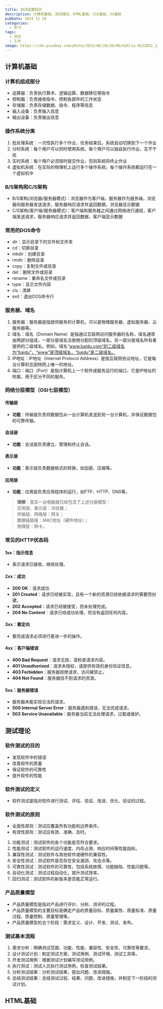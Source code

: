 ```yaml
---
title: 测试前置知识 
description: 计算机基础、测试理论、HTML基础、CSS基础、JS基础
pubDate: 2024 11 24
categories:
  - 学习
tags:
  - 测试
  - 工作
image: https://cdn.pixabay.com/photo/2023/08/29/20/00/dahlia-8222052_1280.jpg
---
```


## 计算机基础

### 计算机组成部分

- 运算器：负责执行算术、逻辑运算、数据移位等指令
- 控制器：负责接收指令、控制各部件的工作状态
- 存储器：负责存储数据、指令、程序等信息
- 输入设备：负责输入信息
- 输出设备：负责输出信息

### 操作系统分类

1. 批处理系统：一次性执行多个作业，任务结束后，系统自动切换到下一个作业
2. 分时系统：每个用户可以同时使用系统，每个用户可以独自执行作业，互不干扰
3. 实时系统：每个用户必须按时提交作业，否则系统将终止作业
4. 虚拟机系统：在实际的物理机上运行多个操作系统，每个操作系统都运行在一个虚拟机中

### B/S架构和C/S架构

- B/S架构(浏览器/服务器模式)：浏览器作为客户端，服务器作为服务端，浏览器向服务器发送请求，服务器响应请求并返回数据，浏览器显示数据
- C/S架构(客户端/服务器模式)：客户端和服务器之间通过网络进行通信，客户端发送请求，服务器响应请求并返回数据，客户端显示数据

### 常用的DOS命令

- dir：显示目录下的文件和文件夹
- cd：切换目录
- mkdir：创建目录
- rmdir：删除目录
- copy：复制文件或目录
- del：删除文件或目录
- rename：重命名文件或目录
- type：显示文件内容
- cls：清屏
- exit：退出DOS命令行

### 服务器、域名

1. 服务器：服务器是指提供服务的计算机，可以是物理服务器、虚拟服务器、云服务器等。
2. 域名：域名（Domain Name）是指通过互联网访问服务器的名称，域名通常由两部分组成，一部分是域名注册商分配的顶级域名，另一部分是域名所有者提供的二级域名。例如，域名“www.baidu.com”的二级域名为“baidu”，“www”是顶级域名，“baidu”是二级域名。
3. IP地址：IP地址（Internet Protocol Address）是指互联网协议地址，它是每台计算机在因特网上唯一的地址。
4. 端口：端口（Port）是指计算机上一个软件或服务运行的端口，它是IP地址的附属，用于区分不同的服务。

### 网络分层模型（OSI七层模型）

#### 传输层

- **功能**：传输层负责将数据包从一台计算机发送到另一台计算机，并保证数据包的可靠传输。

#### 会话层

- **功能**：会话层负责建立、管理和终止会话。

#### 表示层

- **功能**：表示层负责数据格式的转换，如加密、压缩等。

#### 应用层

- **功能**：应用层负责应用程序的运行，如FTP、HTTP、DNS等。

> **理解**：其实一台电脑就已经包含了上述分层模型：  
> 应用层、表示层：浏览器；  
> 传输层、网络层：网关；  
> 数据链路层：MAC地址（硬件地址）；  
> 物理层：网卡。

### 常见的HTTP状态码

#### 1xx：指示信息

- 表示请求已接收，继续处理。

#### 2xx：成功

- **200 OK**：请求成功
- **201 Created**：请求已经被实现，且有一个新的资源已经依据请求的需要而创建。
- **202 Accepted**：请求已经被接受，但未处理完成。
- **204 No Content**：请求已经成功处理，但没有返回任何内容。

#### 3xx：重定向

- 要完成请求必须进行更进一步的操作。

#### 4xx：客户端错误

- **400 Bad Request**：请求无效，请检查请求内容。
- **401 Unauthorized**：请求未授权，请提供有效的身份验证信息。
- **403 Forbidden**：服务器拒绝请求，访问被禁止。
- **404 Not Found**：服务器找不到请求的资源。

#### 5xx：服务器错误

- 服务器未能实现合法的请求。
- **500 Internal Server Error**：服务器遇到错误，无法完成请求。
- **503 Service Unavailable**：服务器当前无法处理请求，过载或维护。

## 测试理论

### 软件测试的目的

- 发现软件中的错误
- 改善软件的质量
- 保证软件的可靠性
- 提升软件的性能

### 软件测试的定义

- 软件测试是指对软件进行测试、评估、验证、改进、优化、验证的过程。

### 软件测试的原则

- 全面性原则：测试应覆盖所有功能和边界条件。
- 有效性原则：测试应有效、准确、及时。

1. 功能测试：测试软件的各个功能是否符合要求。
2. 性能测试：测试软件的运行速度、内存占用、响应时间等性能指标。
3. 兼容性测试：测试软件与其他软件或硬件的兼容性。
4. 安全性测试：测试软件是否存在安全漏洞、攻击点等。
5. 可靠性测试：测试软件的可靠性，包括系统故障、功能缺陷、性能问题等。
6. 自动化测试：测试过程自动化，提升测试效率。
7. 回归测试：测试软件的新版本是否能正常运行。

### 产品质量模型

- 产品质量模型是指对产品进行评价、分析、测评的过程。
- 产品质量模型的主要目标是确定产品的质量目标、质量属性、质量标准、质量过程、质量控制、质量管理等。
- 产品质量模型的五个阶段：需求定义、设计、开发、测试、发布。

### 测试基本流程

1. 需求分析：明确测试范围、功能、性能、兼容性、安全性、可靠性等要求。
2. 设计测试计划：制定测试方案、测试用例、测试环境、测试工具等。
3. 开发测试用例：根据测试计划编写测试用例。
4. 执行测试：测试人员执行测试用例，检查测试结果。
5. 分析测试结果：分析测试结果，提出问题、改进措施。
6. 总结测试结果：总结测试过程、结果、问题、改进措施，并制定下一阶段的测试计划。

## HTML基础
